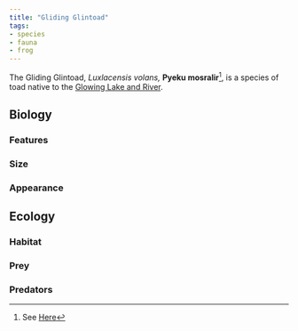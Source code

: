 ```yaml
---
title: "Gliding Glintoad"
tags:
- species
- fauna
- frog
---
```

The Gliding Glintoad, *Luxlacensis volans,* **Pyeku mosralir**[^1], is a species of toad native to the [Glowing Lake and River](geography/2nd-realm/central-continent/glowing-lake.md).

## Biology

### Features

### Size

### Appearance

## Ecology

### Habitat

### Prey

### Predators

[^1]: See [Here](species/naming-convention.md)